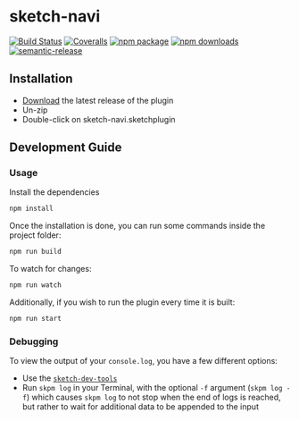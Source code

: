 # sketch-navi
[![Build Status](https://travis-ci.org/design-to-release/sketch-navi.svg?branch=master)](https://travis-ci.org/design-to-release/sketch-navi)
[![Coveralls](https://img.shields.io/coveralls/design-to-release/sketch-navi.svg)](https://coveralls.io/github/design-to-release/sketch-navi)
[![npm package](https://img.shields.io/npm/v/sketch-navi.svg)](https://www.npmjs.org/package/sketch-navi)
[![npm downloads](http://img.shields.io/npm/dm/sketch-navi.svg)](https://www.npmjs.org/package/sketch-navi)
[![semantic-release](https://img.shields.io/badge/%20%20%F0%9F%93%A6%F0%9F%9A%80-semantic--release-e10079.svg)](https://github.com/semantic-release/semantic-release)

## Installation

- [Download](../../releases/latest/download/sketch-navi.sketchplugin.zip) the latest release of the plugin
- Un-zip
- Double-click on sketch-navi.sketchplugin

## Development Guide

### Usage

Install the dependencies

```bash
npm install
```

Once the installation is done, you can run some commands inside the project folder:

```bash
npm run build
```

To watch for changes:

```bash
npm run watch
```

Additionally, if you wish to run the plugin every time it is built:

```bash
npm run start
```

### Debugging

To view the output of your `console.log`, you have a few different options:

- Use the [`sketch-dev-tools`](https://github.com/skpm/sketch-dev-tools)
- Run `skpm log` in your Terminal, with the optional `-f` argument (`skpm log -f`) which causes `skpm log` to not stop when the end of logs is reached, but rather to wait for additional data to be appended to the input
